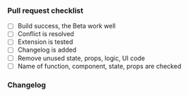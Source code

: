 ### Pull request checklist

- [ ] Build success, the Beta work well
- [ ] Conflict is resolved
- [ ] Extension is tested
- [ ] Changelog is added
- [ ] Remove unused state, props, logic, UI code
- [ ] Name of function, component, state, props are checked

### Changelog
